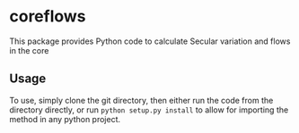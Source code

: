 coreflows
=====
This package provides Python code to calculate Secular variation and flows in the core


Usage
-----
To use, simply clone the git directory, then either run the code from the directory directly, or run `python setup.py install` to allow for importing the method in any python project. 

